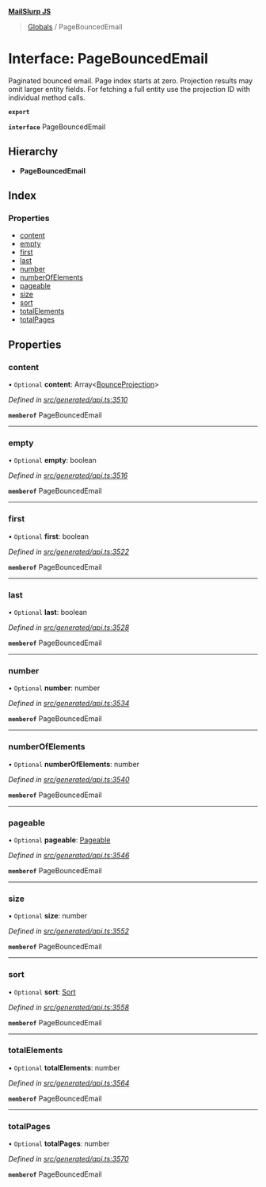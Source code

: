 **[MailSlurp JS](../README.md)**

> [Globals](../README.md) / PageBouncedEmail

# Interface: PageBouncedEmail

Paginated bounced email. Page index starts at zero. Projection results may omit larger entity fields. For fetching a full entity use the projection ID with individual method calls.

**`export`** 

**`interface`** PageBouncedEmail

## Hierarchy

* **PageBouncedEmail**

## Index

### Properties

* [content](pagebouncedemail.md#content)
* [empty](pagebouncedemail.md#empty)
* [first](pagebouncedemail.md#first)
* [last](pagebouncedemail.md#last)
* [number](pagebouncedemail.md#number)
* [numberOfElements](pagebouncedemail.md#numberofelements)
* [pageable](pagebouncedemail.md#pageable)
* [size](pagebouncedemail.md#size)
* [sort](pagebouncedemail.md#sort)
* [totalElements](pagebouncedemail.md#totalelements)
* [totalPages](pagebouncedemail.md#totalpages)

## Properties

### content

• `Optional` **content**: Array\<[BounceProjection](bounceprojection.md)>

*Defined in [src/generated/api.ts:3510](https://github.com/mailslurp/mailslurp-client/blob/ad6aa3d/src/generated/api.ts#L3510)*

**`memberof`** PageBouncedEmail

___

### empty

• `Optional` **empty**: boolean

*Defined in [src/generated/api.ts:3516](https://github.com/mailslurp/mailslurp-client/blob/ad6aa3d/src/generated/api.ts#L3516)*

**`memberof`** PageBouncedEmail

___

### first

• `Optional` **first**: boolean

*Defined in [src/generated/api.ts:3522](https://github.com/mailslurp/mailslurp-client/blob/ad6aa3d/src/generated/api.ts#L3522)*

**`memberof`** PageBouncedEmail

___

### last

• `Optional` **last**: boolean

*Defined in [src/generated/api.ts:3528](https://github.com/mailslurp/mailslurp-client/blob/ad6aa3d/src/generated/api.ts#L3528)*

**`memberof`** PageBouncedEmail

___

### number

• `Optional` **number**: number

*Defined in [src/generated/api.ts:3534](https://github.com/mailslurp/mailslurp-client/blob/ad6aa3d/src/generated/api.ts#L3534)*

**`memberof`** PageBouncedEmail

___

### numberOfElements

• `Optional` **numberOfElements**: number

*Defined in [src/generated/api.ts:3540](https://github.com/mailslurp/mailslurp-client/blob/ad6aa3d/src/generated/api.ts#L3540)*

**`memberof`** PageBouncedEmail

___

### pageable

• `Optional` **pageable**: [Pageable](pageable.md)

*Defined in [src/generated/api.ts:3546](https://github.com/mailslurp/mailslurp-client/blob/ad6aa3d/src/generated/api.ts#L3546)*

**`memberof`** PageBouncedEmail

___

### size

• `Optional` **size**: number

*Defined in [src/generated/api.ts:3552](https://github.com/mailslurp/mailslurp-client/blob/ad6aa3d/src/generated/api.ts#L3552)*

**`memberof`** PageBouncedEmail

___

### sort

• `Optional` **sort**: [Sort](sort.md)

*Defined in [src/generated/api.ts:3558](https://github.com/mailslurp/mailslurp-client/blob/ad6aa3d/src/generated/api.ts#L3558)*

**`memberof`** PageBouncedEmail

___

### totalElements

• `Optional` **totalElements**: number

*Defined in [src/generated/api.ts:3564](https://github.com/mailslurp/mailslurp-client/blob/ad6aa3d/src/generated/api.ts#L3564)*

**`memberof`** PageBouncedEmail

___

### totalPages

• `Optional` **totalPages**: number

*Defined in [src/generated/api.ts:3570](https://github.com/mailslurp/mailslurp-client/blob/ad6aa3d/src/generated/api.ts#L3570)*

**`memberof`** PageBouncedEmail
